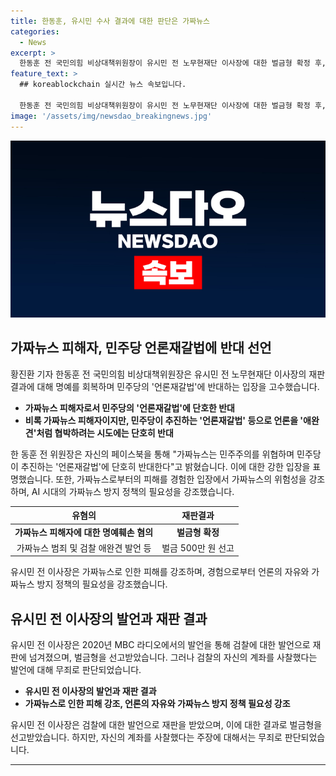 ```yaml
---
title: 한동훈, 유시민 수사 결과에 대한 판단은 가짜뉴스
categories:
  - News
excerpt: >
  한동훈 전 국민의힘 비상대책위원장이 유시민 전 노무현재단 이사장에 대한 벌금형 확정 후, 민주당의 '언론재갈법' 추진에 반대를 표명했다. 가짜뉴스의 피해자로서 언론의 자유와 가짜뉴스 방지의 중요성을 강조하며, 유시민 전 이사장의 발언을 저격했다. 또한, 검언유착 의혹과 관련해 유시민 전 이사장은 무죄를 받았으며, 대법원은 상고를 기각했다. 한편, CBS노컷뉴스는 제보를 기다리고 있다.
feature_text: >
  ## koreablockchain 실시간 뉴스 속보입니다.

  한동훈 전 국민의힘 비상대책위원장이 유시민 전 노무현재단 이사장에 대한 벌금형 확정 후, 민주당의 '언론재갈법' 추진에 반대를 표명했다. 가짜뉴스의 피해자로서 언론의 자유와 가짜뉴스 방지의 중요성을 강조하며, 유시민 전 이사장의 발언을 저격했다. 또한, 검언유착 의혹과 관련해 유시민 전 이사장은 무죄를 받았으며, 대법원은 상고를 기각했다. 한편, CBS노컷뉴스는 제보를 기다리고 있다.
image: '/assets/img/newsdao_breakingnews.jpg'
---
```


<p><img src="/assets/img/newsdao_breakingnews.jpg" alt="koreablockchain 속보" /></p>

<h2 data-ke-size="size26">가짜뉴스 피해자, 민주당 언론재갈법에 반대 선언</h2>

<p data-ke-size="size16">황진환 기자 한동훈 전 국민의힘 비상대책위원장은 유시민 전 노무현재단 이사장의 재판 결과에 대해 명예를 회복하며 민주당의 '언론재갈법'에 반대하는 입장을 고수했습니다.</p>

<ul>
<li><b>가짜뉴스 피해자로서 민주당의 '언론재갈법'에 단호한 반대</b></li>
<li><b>비록 가짜뉴스 피해자이지만, 민주당이 추진하는 '언론재갈법' 등으로 언론을 '애완견'처럼 협박하려는 시도에는 단호히 반대</b></li>
</ul>

<p data-ke-size="size16">한 동훈 전 위원장은 자신의 페이스북을 통해 "가짜뉴스는 민주주의를 위협하며 민주당이 추진하는 '언론재갈법'에 단호히 반대한다"고 밝혔습니다. 이에 대한 강한 입장을 표명했습니다. 또한, 가짜뉴스로부터의 피해를 경험한 입장에서 가짜뉴스의 위험성을 강조하며, AI 시대의 가짜뉴스 방지 정책의 필요성을 강조했습니다.</p>

<table>
<thead>
<tr>
<th>유혐의</th>
<th>재판결과</th>
</tr>
</thead>
<tbody>
<tr>
<td style="text-align: center; height: 17px;"><b>가짜뉴스 피해자에 대한 명예훼손 혐의</b></td>
<td style="text-align: center; height: 17px;"><b>벌금형 확정</b></td>
</tr>
<tr>
<td style="text-align: center; height: 17px;">가짜뉴스 범죄 및 검찰 애완견 발언 등</td>
<td style="text-align: center; height: 17px;">벌금 500만 원 선고</td>
</tr>
</tbody>
</table>

<p data-ke-size="size16">유시민 전 이사장은 가짜뉴스로 인한 피해를 강조하며, 경험으로부터 언론의 자유와 가짜뉴스 방지 정책의 필요성을 강조했습니다.</p>

<h2 data-ke-size="size26">유시민 전 이사장의 발언과 재판 결과</h2>

<p data-ke-size="size16">유시민 전 이사장은 2020년 MBC 라디오에서의 발언을 통해 검찰에 대한 발언으로 재판에 넘겨졌으며, 벌금형을 선고받았습니다. 그러나 검찰의 자신의 계좌를 사찰했다는 발언에 대해 무죄로 판단되었습니다.</p>

<ul>
<li><b>유시민 전 이사장의 발언과 재판 결과</b></li>
<li><b>가짜뉴스로 인한 피해 강조, 언론의 자유와 가짜뉴스 방지 정책 필요성 강조</b></li>
</ul>

<p data-ke-size="size16">유시민 전 이사장은 검찰에 대한 발언으로 재판을 받았으며, 이에 대한 결과로 벌금형을 선고받았습니다. 하지만, 자신의 계좌를 사찰했다는 주장에 대해서는 무죄로 판단되었습니다.</p>

<hr>

<p data-ke-size="size16"></p>


